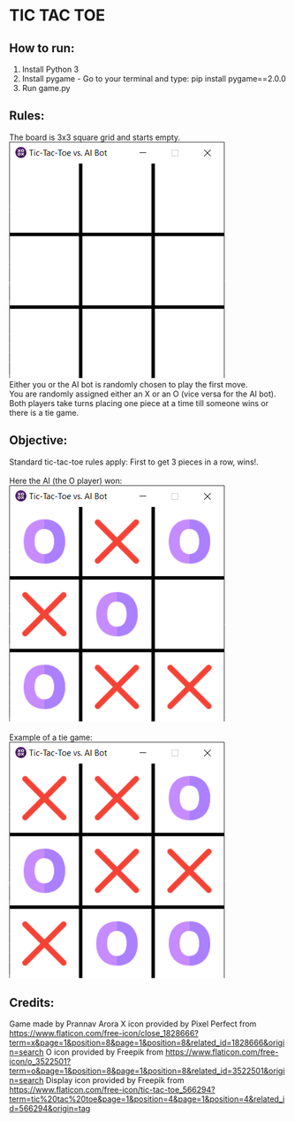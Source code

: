 # TIC TAC TOE 

## How to run:
1. Install Python 3
2. Install pygame - Go to your terminal and type: pip install pygame==2.0.0
3. Run game.py


## Rules:
The board is 3x3 square grid and starts empty.\
![Empty board](https://github.com/bluepra/TicTacToe/blob/main/images/empty_board.PNG?raw=true)\
Either you or the AI bot is randomly chosen to play the first move.\
You are randomly assigned either an X or an O (vice versa for the AI bot). \
Both players take turns placing one piece at a time till someone wins or there is a tie game. 


## Objective:
Standard tic-tac-toe rules apply: First to get 3 pieces in a row, wins!.\
\
Here the AI (the O player) won:\
![Win example](https://github.com/bluepra/TicTacToe/blob/main/images/win_example.PNG?raw=true)\
\
Example of a tie game:\
![Tie example](https://github.com/bluepra/TicTacToe/blob/main/images/tie_game.PNG?raw=true)

## Credits:
Game made by Prannav Arora
X icon provided by Pixel Perfect from https://www.flaticon.com/free-icon/close_1828666?term=x&page=1&position=8&page=1&position=8&related_id=1828666&origin=search
O icon provided by Freepik from https://www.flaticon.com/free-icon/o_3522501?term=o&page=1&position=8&page=1&position=8&related_id=3522501&origin=search
Display icon provided by Freepik from https://www.flaticon.com/free-icon/tic-tac-toe_566294?term=tic%20tac%20toe&page=1&position=4&page=1&position=4&related_id=566294&origin=tag
